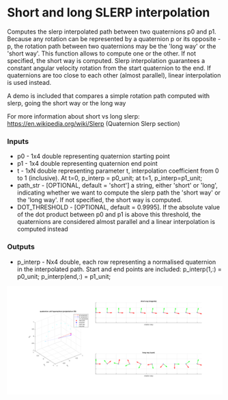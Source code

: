 # Short and long SLERP interpolation
Computes the slerp interpolated path between two quaternions p0 and p1. Because any rotation can be represented by a quaternion p or its opposite -p, the rotation path between two quaternions may be the 'long way' or the 'short way'. This function allows to compute one or the other. If not specified, the short way is computed. Slerp interpolation guarantees a constant angular velocity rotation from the start quaternion to the end. If quaternions are too close to each other (almost parallel), linear interpolation is used instead.

A demo is included that compares a simple rotation path computed with slerp, going the short way or the long way

For more information about short vs long slerp: https://en.wikipedia.org/wiki/Slerp (Quaternion Slerp section)

### Inputs
* p0 - 1x4 double representing quaternion starting point
* p1 - 1x4 double representing quaternion end point
* t - 1xN double representing parameter t, interpolation coefficient from 0 to 1 (inclusive). At t=0, p_interp = p0_unit; at t=1, p_interp=p1_unit;
* path_str - [OPTIONAL, default = 'short'] a string, either 'short' or 'long', indicating whether we want to compute the slerp path the 'short way' or the 'long way'. If not specified, the short way is computed.
* DOT_THRESHOLD - [OPTIONAL, default = 0.9995]. If the absolute value of the dot product between p0 and p1 is above this threshold, the quaternions are considered almost parallel and a linear interpolation is computed instead


### Outputs
* p_interp - Nx4 double, each row representing a normalised quaternion in the interpolated path. Start and end points are included: p_interp(1,:) = p0_unit; p_interp(end,:) = p1_unit;


![alt text](https://github.com/sfmig/short-and-long-slerp/blob/main/fex_cover_image.png?raw=true)

